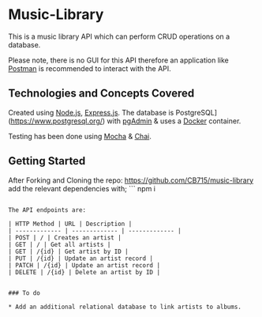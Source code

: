 # Music-Library

This is a music library API which can perform CRUD operations on a database. 

Please note, there is no GUI for this API therefore an application like [Postman](https://www.postman.com/) is recommended to interact with the API.

## Technologies and Concepts Covered

Created using [Node.js](https://nodejs.org/en/), [Express.js](https://expressjs.com/). The database is PostgreSQL](https://www.postgresql.org/) with [pgAdmin](https://www.postgresql.org/ftp/pgadmin/pgadmin4/) & uses a [Docker](https://www.docker.com/) container. 

Testing has been done using [Mocha](https://mochajs.org/) & [Chai](https://www.chaijs.com/).

## Getting Started

After Forking and Cloning the repo: https://github.com/CB715/music-library add the relevant dependencies with; ```
npm i
```

The API endpoints are:

| HTTP Method | URL | Description |
| ------------- | ------------- | ------------- |
| POST | / | Creates an artist |
| GET | / | Get all artists |
| GET | /{id} | Get artist by ID |
| PUT | /{id} | Update an artist record |
| PATCH | /{id} | Update an artist record |
| DELETE | /{id} | Delete an artist by ID |


### To do

* Add an additional relational database to link artists to albums.
